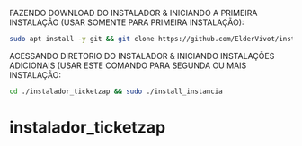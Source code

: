 FAZENDO DOWNLOAD DO INSTALADOR & INICIANDO A PRIMEIRA INSTALAÇÃO (USAR SOMENTE PARA PRIMEIRA INSTALAÇÃO):

```bash
sudo apt install -y git && git clone https://github.com/ElderVivot/instalador_ticketzap.git && sudo chmod -R 777 instalador_ticketzap && cd instalador_ticketzap && sudo ./install_primaria
```

ACESSANDO DIRETORIO DO INSTALADOR & INICIANDO INSTALAÇÕES ADICIONAIS (USAR ESTE COMANDO PARA SEGUNDA OU MAIS INSTALAÇÃO:
```bash
cd ./instalador_ticketzap && sudo ./install_instancia
```

# instalador_ticketzap
